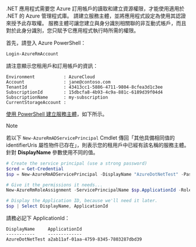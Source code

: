 .NET 應用程式需要您 Azure 訂用帳戶的讀取和建立資源權限，才能使用適用於 .NET 的 Azure 管理程式庫。 請建立服務主體，並將應用程式設定為使用其認證來授予此存取權。 服務主體可讓您建立與身分識別相關聯的非互動式帳戶，而且對於此身分識別，您只賦予它應用程式執行時所需的權限。

首先，請登入 Azure PowerShell：

```powershell
Login-AzureRmAccount
```

請注意顯示您租用戶和訂用帳戶的資訊：

```plaintext
Environment           : AzureCloud
Account               : jane@contoso.com
TenantId              : 43413cc1-5886-4711-9804-8cfea3d1c3ee
SubscriptionId        : 15dbcfa8-4b93-4c9a-881c-6189d39f04d4
SubscriptionName      : my-subscription
CurrentStorageAccount : 
```

[使用 PowerShell 建立服務主體](/powershell/azure/create-azure-service-principal-azureps)，如下所示。 

> [!NOTE]
> 若以下 `New-AzureRmADServicePrincipal` Cmdlet 傳回「其他具備相同值的 identifierUris 屬性物件已存在」，則表示您的租用戶中已經有該名稱的服務主體。 針對 **DisplayName** 參數使用不同的值。 

```powershell
# Create the service principal (use a strong password)
$cred = Get-Credential
$sp = New-AzureRmADServicePrincipal -DisplayName "AzureDotNetTest" -Password $cred.Password

# Give it the permissions it needs...
New-AzureRmRoleAssignment -ServicePrincipalName $sp.ApplicationId -RoleDefinitionName Contributor

# Display the Application ID, because we'll need it later.
$sp | Select DisplayName, ApplicationId
```

請務必記下 ApplicationId：

```plaintext
DisplayName     ApplicationId
-----------     -------------
AzureDotNetTest a2ab11af-01aa-4759-8345-7803287dbd39
```
